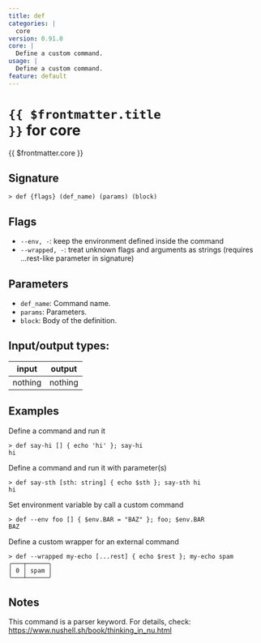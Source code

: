 ```yaml
---
title: def
categories: |
  core
version: 0.91.0
core: |
  Define a custom command.
usage: |
  Define a custom command.
feature: default
---
```

<!-- This file is automatically generated. Please edit the command in https://github.com/nushell/nushell instead. -->

# <code>{{ $frontmatter.title }}</code> for core

<div class='command-title'>{{ $frontmatter.core }}</div>

## Signature

```> def {flags} (def_name) (params) (block)```

## Flags

 -  `--env, -`: keep the environment defined inside the command
 -  `--wrapped, -`: treat unknown flags and arguments as strings (requires ...rest-like parameter in signature)

## Parameters

 -  `def_name`: Command name.
 -  `params`: Parameters.
 -  `block`: Body of the definition.


## Input/output types:

| input   | output  |
| ------- | ------- |
| nothing | nothing |

## Examples

Define a command and run it
```nu
> def say-hi [] { echo 'hi' }; say-hi
hi
```

Define a command and run it with parameter(s)
```nu
> def say-sth [sth: string] { echo $sth }; say-sth hi
hi
```

Set environment variable by call a custom command
```nu
> def --env foo [] { $env.BAR = "BAZ" }; foo; $env.BAR
BAZ
```

Define a custom wrapper for an external command
```nu
> def --wrapped my-echo [...rest] { echo $rest }; my-echo spam
╭───┬──────╮
│ 0 │ spam │
╰───┴──────╯

```

## Notes
This command is a parser keyword. For details, check:
  https://www.nushell.sh/book/thinking_in_nu.html